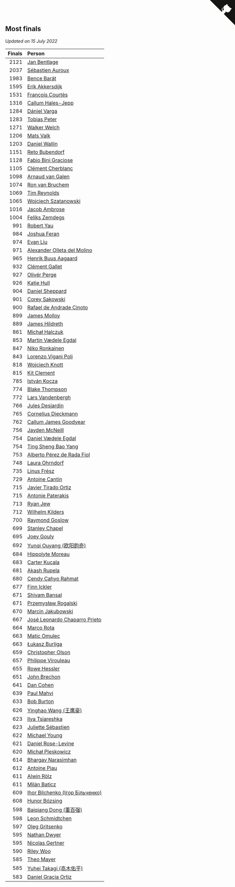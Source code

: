 ## Most finals

*Updated on 15 July 2022*

| Finals | Person |
| ---: | :--- |
| 2121 | [Jan Bentlage](https://www.worldcubeassociation.org/persons/2010BENT01) |
| 2037 | [Sébastien Auroux](https://www.worldcubeassociation.org/persons/2008AURO01) |
| 1983 | [Bence Barát](https://www.worldcubeassociation.org/persons/2008BARA01) |
| 1595 | [Erik Akkersdijk](https://www.worldcubeassociation.org/persons/2005AKKE01) |
| 1531 | [François Courtès](https://www.worldcubeassociation.org/persons/2008COUR01) |
| 1316 | [Callum Hales-Jepp](https://www.worldcubeassociation.org/persons/2012HALE01) |
| 1284 | [Dániel Varga](https://www.worldcubeassociation.org/persons/2008VARG01) |
| 1283 | [Tobias Peter](https://www.worldcubeassociation.org/persons/2014PETE03) |
| 1271 | [Walker Welch](https://www.worldcubeassociation.org/persons/2011WELC01) |
| 1206 | [Mats Valk](https://www.worldcubeassociation.org/persons/2007VALK01) |
| 1203 | [Daniel Wallin](https://www.worldcubeassociation.org/persons/2013WALL03) |
| 1151 | [Reto Bubendorf](https://www.worldcubeassociation.org/persons/2012BUBE01) |
| 1128 | [Fabio Bini Graciose](https://www.worldcubeassociation.org/persons/2010GRAC02) |
| 1105 | [Clément Cherblanc](https://www.worldcubeassociation.org/persons/2014CHER05) |
| 1098 | [Arnaud van Galen](https://www.worldcubeassociation.org/persons/2006GALE01) |
| 1074 | [Ron van Bruchem](https://www.worldcubeassociation.org/persons/2003BRUC01) |
| 1069 | [Tim Reynolds](https://www.worldcubeassociation.org/persons/2005REYN01) |
| 1065 | [Wojciech Szatanowski](https://www.worldcubeassociation.org/persons/2011SZAT01) |
| 1016 | [Jacob Ambrose](https://www.worldcubeassociation.org/persons/2010AMBR01) |
| 1004 | [Feliks Zemdegs](https://www.worldcubeassociation.org/persons/2009ZEMD01) |
| 991 | [Robert Yau](https://www.worldcubeassociation.org/persons/2009YAUR01) |
| 984 | [Joshua Feran](https://www.worldcubeassociation.org/persons/2011FERA01) |
| 974 | [Evan Liu](https://www.worldcubeassociation.org/persons/2009LIUE01) |
| 971 | [Alexander Olleta del Molino](https://www.worldcubeassociation.org/persons/2008OLLE01) |
| 965 | [Henrik Buus Aagaard](https://www.worldcubeassociation.org/persons/2006BUUS01) |
| 932 | [Clément Gallet](https://www.worldcubeassociation.org/persons/2004GALL02) |
| 927 | [Olivér Perge](https://www.worldcubeassociation.org/persons/2007PERG01) |
| 926 | [Katie Hull](https://www.worldcubeassociation.org/persons/2010HULL01) |
| 904 | [Daniel Sheppard](https://www.worldcubeassociation.org/persons/2009SHEP01) |
| 901 | [Corey Sakowski](https://www.worldcubeassociation.org/persons/2011SAKO01) |
| 900 | [Rafael de Andrade Cinoto](https://www.worldcubeassociation.org/persons/2007CINO01) |
| 899 | [James Molloy](https://www.worldcubeassociation.org/persons/2011MOLL01) |
| 889 | [James Hildreth](https://www.worldcubeassociation.org/persons/2009HILD01) |
| 861 | [Michał Halczuk](https://www.worldcubeassociation.org/persons/2006HALC01) |
| 853 | [Martin Vædele Egdal](https://www.worldcubeassociation.org/persons/2013EGDA02) |
| 847 | [Niko Ronkainen](https://www.worldcubeassociation.org/persons/2010RONK01) |
| 843 | [Lorenzo Vigani Poli](https://www.worldcubeassociation.org/persons/2007POLI01) |
| 818 | [Wojciech Knott](https://www.worldcubeassociation.org/persons/2011KNOT01) |
| 815 | [Kit Clement](https://www.worldcubeassociation.org/persons/2008CLEM01) |
| 785 | [István Kocza](https://www.worldcubeassociation.org/persons/2005KOCZ01) |
| 774 | [Blake Thompson](https://www.worldcubeassociation.org/persons/2010THOM03) |
| 772 | [Lars Vandenbergh](https://www.worldcubeassociation.org/persons/2003VAND01) |
| 766 | [Jules Desjardin](https://www.worldcubeassociation.org/persons/2010DESJ01) |
| 765 | [Cornelius Dieckmann](https://www.worldcubeassociation.org/persons/2009DIEC01) |
| 762 | [Callum James Goodyear](https://www.worldcubeassociation.org/persons/2012GOOD02) |
| 756 | [Jayden McNeill](https://www.worldcubeassociation.org/persons/2012MCNE01) |
| 754 | [Daniel Vædele Egdal](https://www.worldcubeassociation.org/persons/2013EGDA01) |
| 754 | [Ting Sheng Bao Yang](https://www.worldcubeassociation.org/persons/2008BAOY01) |
| 753 | [Alberto Pérez de Rada Fiol](https://www.worldcubeassociation.org/persons/2011FIOL01) |
| 748 | [Laura Ohrndorf](https://www.worldcubeassociation.org/persons/2009OHRN01) |
| 735 | [Linus Frész](https://www.worldcubeassociation.org/persons/2011FRES01) |
| 729 | [Antoine Cantin](https://www.worldcubeassociation.org/persons/2010CANT02) |
| 715 | [Javier Tirado Ortiz](https://www.worldcubeassociation.org/persons/2009TIRA01) |
| 715 | [Antonie Paterakis](https://www.worldcubeassociation.org/persons/2012PATE01) |
| 713 | [Ryan Jew](https://www.worldcubeassociation.org/persons/2008JEWR01) |
| 712 | [Wilhelm Kilders](https://www.worldcubeassociation.org/persons/2010KILD02) |
| 700 | [Raymond Goslow](https://www.worldcubeassociation.org/persons/2014GOSL01) |
| 699 | [Stanley Chapel](https://www.worldcubeassociation.org/persons/2016CHAP04) |
| 695 | [Joey Gouly](https://www.worldcubeassociation.org/persons/2007GOUL01) |
| 692 | [Yunqi Ouyang (欧阳韵奇)](https://www.worldcubeassociation.org/persons/2007YUNQ01) |
| 684 | [Hippolyte Moreau](https://www.worldcubeassociation.org/persons/2008MORE02) |
| 683 | [Carter Kucala](https://www.worldcubeassociation.org/persons/2015KUCA01) |
| 681 | [Akash Rupela](https://www.worldcubeassociation.org/persons/2012RUPE01) |
| 680 | [Cendy Cahyo Rahmat](https://www.worldcubeassociation.org/persons/2010RAHM02) |
| 677 | [Finn Ickler](https://www.worldcubeassociation.org/persons/2012ICKL01) |
| 671 | [Shivam Bansal](https://www.worldcubeassociation.org/persons/2011BANS02) |
| 671 | [Przemysław Rogalski](https://www.worldcubeassociation.org/persons/2013ROGA02) |
| 670 | [Marcin Jakubowski](https://www.worldcubeassociation.org/persons/2007JAKU01) |
| 667 | [José Leonardo Chaparro Prieto](https://www.worldcubeassociation.org/persons/2011CHAP01) |
| 664 | [Marco Rota](https://www.worldcubeassociation.org/persons/2009ROTA01) |
| 663 | [Matic Omulec](https://www.worldcubeassociation.org/persons/2010OMUL02) |
| 663 | [Łukasz Burliga](https://www.worldcubeassociation.org/persons/2013BURL01) |
| 659 | [Christopher Olson](https://www.worldcubeassociation.org/persons/2009OLSO01) |
| 657 | [Philippe Virouleau](https://www.worldcubeassociation.org/persons/2008VIRO01) |
| 655 | [Rowe Hessler](https://www.worldcubeassociation.org/persons/2007HESS01) |
| 651 | [John Brechon](https://www.worldcubeassociation.org/persons/2010BREC01) |
| 641 | [Dan Cohen](https://www.worldcubeassociation.org/persons/2007COHE01) |
| 639 | [Paul Mahvi](https://www.worldcubeassociation.org/persons/2012MAHV01) |
| 633 | [Bob Burton](https://www.worldcubeassociation.org/persons/2003BURT01) |
| 626 | [Yinghao Wang (王鹰豪)](https://www.worldcubeassociation.org/persons/2010WANG07) |
| 623 | [Ilya Tsiareshka](https://www.worldcubeassociation.org/persons/2012TERE01) |
| 623 | [Juliette Sébastien](https://www.worldcubeassociation.org/persons/2014SEBA01) |
| 622 | [Michael Young](https://www.worldcubeassociation.org/persons/2008YOUN02) |
| 621 | [Daniel Rose-Levine](https://www.worldcubeassociation.org/persons/2015ROSE01) |
| 620 | [Michał Pleskowicz](https://www.worldcubeassociation.org/persons/2009PLES01) |
| 614 | [Bhargav Narasimhan](https://www.worldcubeassociation.org/persons/2011NARA02) |
| 612 | [Antoine Piau](https://www.worldcubeassociation.org/persons/2008PIAU01) |
| 611 | [Alwin Rölz](https://www.worldcubeassociation.org/persons/2016ROLZ01) |
| 611 | [Milán Baticz](https://www.worldcubeassociation.org/persons/2005BATI01) |
| 609 | [Ihor Bilchenko (Ігор Більченко)](https://www.worldcubeassociation.org/persons/2011BILC01) |
| 608 | [Hunor Bózsing](https://www.worldcubeassociation.org/persons/2009BOZS01) |
| 598 | [Baiqiang Dong (董百强)](https://www.worldcubeassociation.org/persons/2008DONG06) |
| 598 | [Leon Schmidtchen](https://www.worldcubeassociation.org/persons/2010SCHM01) |
| 597 | [Oleg Gritsenko](https://www.worldcubeassociation.org/persons/2011GRIT01) |
| 595 | [Nathan Dwyer](https://www.worldcubeassociation.org/persons/2011DWYE02) |
| 595 | [Nicolas Gertner](https://www.worldcubeassociation.org/persons/2013GERT01) |
| 590 | [Riley Woo](https://www.worldcubeassociation.org/persons/2007WOOR01) |
| 585 | [Theo Mayer](https://www.worldcubeassociation.org/persons/2012MAYE01) |
| 585 | [Yuhei Takagi (高木佑平)](https://www.worldcubeassociation.org/persons/2008TAKA01) |
| 583 | [Daniel Gracia Ortiz](https://www.worldcubeassociation.org/persons/2009ORTI01) |


<a href="https://github.com/JustinTimeCuber/wca_statistics" class="github-corner" aria-label="View source on Github"><svg width="80" height="80" viewBox="0 0 250 250" style="fill:#151513; color:#fff; position: absolute; top: 0; border: 0; right: 0;" aria-hidden="true"><path d="M0,0 L115,115 L130,115 L142,142 L250,250 L250,0 Z"></path><path d="M128.3,109.0 C113.8,99.7 119.0,89.6 119.0,89.6 C122.0,82.7 120.5,78.6 120.5,78.6 C119.2,72.0 123.4,76.3 123.4,76.3 C127.3,80.9 125.5,87.3 125.5,87.3 C122.9,97.6 130.6,101.9 134.4,103.2" fill="currentColor" style="transform-origin: 130px 106px;" class="octo-arm"></path><path d="M115.0,115.0 C114.9,115.1 118.7,116.5 119.8,115.4 L133.7,101.6 C136.9,99.2 139.9,98.4 142.2,98.6 C133.8,88.0 127.5,74.4 143.8,58.0 C148.5,53.4 154.0,51.2 159.7,51.0 C160.3,49.4 163.2,43.6 171.4,40.1 C171.4,40.1 176.1,42.5 178.8,56.2 C183.1,58.6 187.2,61.8 190.9,65.4 C194.5,69.0 197.7,73.2 200.1,77.6 C213.8,80.2 216.3,84.9 216.3,84.9 C212.7,93.1 206.9,96.0 205.4,96.6 C205.1,102.4 203.0,107.8 198.3,112.5 C181.9,128.9 168.3,122.5 157.7,114.1 C157.9,116.9 156.7,120.9 152.7,124.9 L141.0,136.5 C139.8,137.7 141.6,141.9 141.8,141.8 Z" fill="currentColor" class="octo-body"></path></svg></a><style>.github-corner:hover .octo-arm{animation:octocat-wave 560ms ease-in-out}@keyframes octocat-wave{0%,100%{transform:rotate(0)}20%,60%{transform:rotate(-25deg)}40%,80%{transform:rotate(10deg)}}@media (max-width:500px){.github-corner:hover .octo-arm{animation:none}.github-corner .octo-arm{animation:octocat-wave 560ms ease-in-out}}</style>
